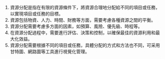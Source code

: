 1. 資源分配是指在有限的資源條件下，將資源合理地分配給不同的項目或任務，以實現項目或任務的目標。
2. 資源包括物資、人力、時間、財務等方面，需要考慮各種資源之間的平衡。
3. 資源分配需要考慮多方面的因素，如預算、風險、優先級、時程等。
4. 在資源分配過程中，需要進行評估、決策和控制，以確保最佳的資源利用和最大化效益。
5. 資源分配需要根據不同的項目或任務，具體分配的方式和方法也不同，可采用甘特圖、網路圖等工具進行視覺化管理。